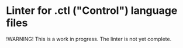 # Linter for .ctl ("Control") language files

!WARNING! This is a work in progress. The linter is not yet complete.